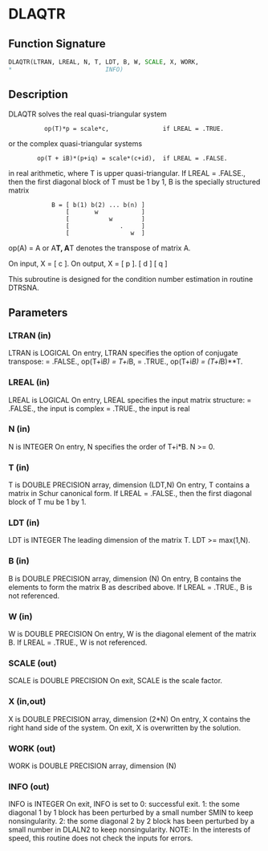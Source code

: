 # DLAQTR

## Function Signature

```fortran
DLAQTR(LTRAN, LREAL, N, T, LDT, B, W, SCALE, X, WORK,
*                          INFO)
```

## Description


 DLAQTR solves the real quasi-triangular system

              op(T)*p = scale*c,               if LREAL = .TRUE.

 or the complex quasi-triangular systems

            op(T + iB)*(p+iq) = scale*(c+id),  if LREAL = .FALSE.

 in real arithmetic, where T is upper quasi-triangular.
 If LREAL = .FALSE., then the first diagonal block of T must be
 1 by 1, B is the specially structured matrix

                B = [ b(1) b(2) ... b(n) ]
                    [       w            ]
                    [           w        ]
                    [              .     ]
                    [                 w  ]

 op(A) = A or A**T, A**T denotes the transpose of
 matrix A.

 On input, X = [ c ].  On output, X = [ p ].
               [ d ]                  [ q ]

 This subroutine is designed for the condition number estimation
 in routine DTRSNA.

## Parameters

### LTRAN (in)

LTRAN is LOGICAL On entry, LTRAN specifies the option of conjugate transpose: = .FALSE., op(T+i*B) = T+i*B, = .TRUE., op(T+i*B) = (T+i*B)**T.

### LREAL (in)

LREAL is LOGICAL On entry, LREAL specifies the input matrix structure: = .FALSE., the input is complex = .TRUE., the input is real

### N (in)

N is INTEGER On entry, N specifies the order of T+i*B. N >= 0.

### T (in)

T is DOUBLE PRECISION array, dimension (LDT,N) On entry, T contains a matrix in Schur canonical form. If LREAL = .FALSE., then the first diagonal block of T mu be 1 by 1.

### LDT (in)

LDT is INTEGER The leading dimension of the matrix T. LDT >= max(1,N).

### B (in)

B is DOUBLE PRECISION array, dimension (N) On entry, B contains the elements to form the matrix B as described above. If LREAL = .TRUE., B is not referenced.

### W (in)

W is DOUBLE PRECISION On entry, W is the diagonal element of the matrix B. If LREAL = .TRUE., W is not referenced.

### SCALE (out)

SCALE is DOUBLE PRECISION On exit, SCALE is the scale factor.

### X (in,out)

X is DOUBLE PRECISION array, dimension (2*N) On entry, X contains the right hand side of the system. On exit, X is overwritten by the solution.

### WORK (out)

WORK is DOUBLE PRECISION array, dimension (N)

### INFO (out)

INFO is INTEGER On exit, INFO is set to 0: successful exit. 1: the some diagonal 1 by 1 block has been perturbed by a small number SMIN to keep nonsingularity. 2: the some diagonal 2 by 2 block has been perturbed by a small number in DLALN2 to keep nonsingularity. NOTE: In the interests of speed, this routine does not check the inputs for errors.

